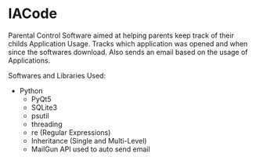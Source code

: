 # IACode

Parental Control Software aimed at helping parents keep track of their childs Application Usage. 
Tracks which application was opened and when since the softwares download. Also sends an email based on the 
usage of Applications.

Softwares and Libraries Used:
- Python
  - PyQt5
  - SQLite3
  - psutil
  - threading
  - re (Regular Expressions)
  - Inheritance (Single and Multi-Level)
  - MailGun API used to auto send email





